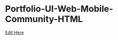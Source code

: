 # Portfolio-UI-Web-Mobile-Community-HTML

[Edit Here](https://diy-pwa.dev/~/gh/abibi189/abibi189.github.io)
